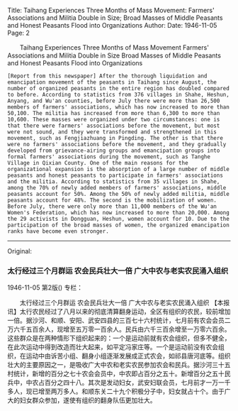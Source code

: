 Title: Taihang Experiences Three Months of Mass Movement: Farmers' Associations and Militia Double in Size; Broad Masses of Middle Peasants and Honest Peasants Flood into Organizations
Author:
Date: 1946-11-05
Page: 2

　　Taihang Experiences Three Months of Mass Movement
    Farmers' Associations and Militia Double in Size
    Broad Masses of Middle Peasants and Honest Peasants Flood into Organizations

    [Report from this newspaper] After the thorough liquidation and emancipation movement of the peasants in Taihang since August, the number of organized peasants in the entire region has doubled compared to before. According to statistics from 376 villages in Shahe, Heshun, Anyang, and Wu'an counties, before July there were more than 26,500 members of farmers' associations, which has now increased to more than 50,100. The militia has increased from more than 6,300 to more than 10,600. These masses were organized under two circumstances: one is that there were farmers' associations before the movement, but most were not sound, and they were transformed and strengthened in this movement, such as Fengjiazhuang in Pingding. The other is that there were no farmers' associations before the movement, and they gradually developed from grievance-airing groups and emancipation groups into formal farmers' associations during the movement, such as Tanghe Village in Qixian County. One of the main reasons for the organizational expansion is the absorption of a large number of middle peasants and honest peasants to participate in farmers' associations and the militia. According to statistics from 35 villages in Shahe, among the 70% of newly added members of farmers' associations, middle peasants account for 50%. Among the 50% of newly added militia, middle peasants account for 48%. The second is the mobilization of women. Before July, there were only more than 11,000 members of the Wu'an Women's Federation, which has now increased to more than 20,000. Among the 29 activists in Dongguan, Heshun, women account for 10. Due to the participation of the broad masses of women, the organized emancipation ranks have become even stronger.



<hr /> 

Original: 


### 太行经过三个月群运  农会民兵壮大一倍  广大中农与老实农民涌入组织

1946-11-05
第2版()
专栏：

　　太行经过三个月群运
    农会民兵壮大一倍
    广大中农与老实农民涌入组织
    【本报讯】太行农民经过了八月以来的彻底清算翻身运动，全区有组织的农民，较前增加一倍。据沙河、和顺、安阳、武安四县的三百七十六村统计，七月前有农会会员二万六千五百余人，现增至五万零一百余人。民兵由六千三百余增至一万零六百余。这些群众是在两种情形下组织起来的：一个是运动前就有农会组织，但多不健全，在此次运动中得到改造而壮大起来，如平定冯家庄等。一个是运动前没有农会组织，在运动中由诉苦小组、翻身小组逐渐发展成正式农会，如祁县唐河底等。组织壮大的主要原因之一，是吸收广大中农和老实农民参加农会和民兵。据沙河三十五村统计，新增的百分之七十农会会员中，中农即占百分之五十。新增百分之五十民兵中，中农占百分之四十八。其次是发动妇女，武安妇联会员，七月前才一万一千多人，现已增至两万多人。和顺东关二十九个积极分子中，妇女就占十个。由于广大的妇女群众参加，遂使有组织的翻身队伍更加壮大。
